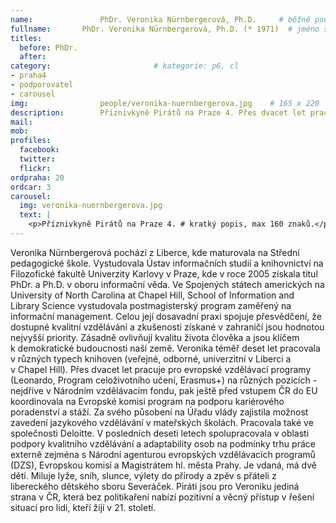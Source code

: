 ```yaml
---
name:               PhDr. Veronika Nürnbergerová, Ph.D.  	# běžně používáné jméno
fullname: 	    PhDr. Veronika Nürnbergerová, Ph.D. (* 1971)  # jméno s tituly etc.
titles:
  before: PhDr.
  after:
category:                       # kategorie: p6, cl
- praha4
- podporovatel
- carousel
img: 		        people/veronika-nuernbergerova.jpg    # 165 x 220
description:        Příznivkyně Pirátů na Praze 4. Přes dvacet let pracuje pro evropské vzdělávací programy (Leonardo, Program celoživotního učení, Erasmus+) na různých pozicích. Celou její dosavadní praxi spojuje přesvědčení, že dostupné kvalitní vzdělávání a zkušenosti získané v zahraničí jsou hodnotou nejvyšší priority. Zásadně ovlivňují kvalitu života člověka a jsou klíčem k demokratické budoucnosti naší země.  # kratký popis, max 160 znaků
mail:
mob: 			
profiles:
  facebook:
  twitter: 
  flickr: 
ordpraha: 20
ordcar: 3
carousel:
  img: veronika-nuernbergerova.jpg
  text: |
    <p>Příznivkyně Pirátů na Praze 4. # kratký popis, max 160 znaků.</p>
---
```

Veronika Nürnbergerová pochází z Liberce, kde maturovala na Střední pedagogické škole. Vystudovala Ústav informačních studií a knihovnictví na Filozofické fakultě Univerzity Karlovy v Praze, kde v roce 2005 získala titul PhDr. a Ph.D. v oboru informační věda. Ve Spojených státech amerických na University of North Carolina at Chapel Hill, School of Information and Library Science vystudovala postmagisterský program zaměřený na informační management.
Celou její dosavadní praxi spojuje přesvědčení, že dostupné kvalitní vzdělávání a zkušenosti získané v zahraničí jsou hodnotou nejvyšší priority. Zásadně ovlivňují kvalitu života člověka a jsou klíčem k demokratické budoucnosti naší země. 
Veronika téměř deset let pracovala v různých typech knihoven (veřejné, odborné, univerzitní v Liberci a v Chapel Hill). Přes dvacet let pracuje pro evropské vzdělávací programy (Leonardo, Program celoživotního učení, Erasmus+) na různých pozicích - nejdříve v Národním vzdělávacím fondu, pak ještě před vstupem ČR do EU koordinovala na Evropské komisi program na podporu kariérového poradenství a stáží. Za svého působení na Úřadu vlády zajistila možnost zavedení jazykového vzdělávání v mateřských školách.  Pracovala také ve společnosti Deloitte. V posledních deseti letech spolupracovala v oblasti podpory kvalitního vzdělávání a adaptability osob na podmínky trhu práce externě zejména s Národní agenturou evropských vzdělávacích programů (DZS), Evropskou komisí a Magistrátem hl. města Prahy.
Je vdaná, má dvě děti. Miluje lyže, sníh, slunce, výlety do přírody a zpěv s přáteli z libereckého dětského sboru Severáček.
Piráti jsou pro Veroniku jediná strana v ČR, která bez politikaření nabízí pozitivní a věcný přístup v řešení situací pro lidi, kteří žijí v 21. století.
